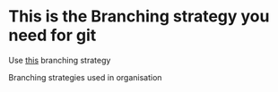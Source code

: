 # This is the Branching strategy you need for git

Use [this](https://nvie.com/posts/a-successful-git-branching-model/) branching strategy

Branching strategies used in organisation 
